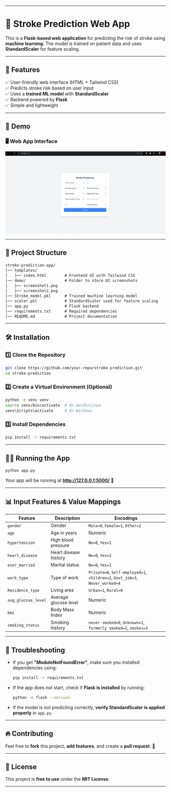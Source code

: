 

---

# 🏥 Stroke Prediction Web App  

This is a **Flask-based web application** for predicting the risk of stroke using **machine learning**. The model is trained on patient data and uses **StandardScaler** for feature scaling.  

---

## 🚀 Features  
✅ User-friendly web interface (HTML + Tailwind CSS)  
✅ Predicts stroke risk based on user input  
✅ Uses a **trained ML model** with **StandardScaler**  
✅ Backend powered by **Flask**  
✅ Simple and lightweight  

---

## 📸 Demo  

 

### 🖥 Web App Interface  
![UI Screenshot 1](demo.png)  


---

## 📂 Project Structure  

```
stroke-prediction-app/
│── templates/
│   ├── index.html        # Frontend UI with Tailwind CSS
│── demo/                 # Folder to store UI screenshots
│   ├── screenshot1.png   
│   ├── screenshot2.png   
│── Stroke_model.pkl      # Trained machine learning model
│── scaler.pkl            # StandardScaler used for feature scaling
│── app.py                # Flask backend
│── requirements.txt      # Required dependencies
│── README.md             # Project documentation
```

---

## 🛠 Installation  

### 1️⃣ **Clone the Repository**
```bash
git clone https://github.com/your-repo/stroke-prediction.git
cd stroke-prediction
```

### 2️⃣ **Create a Virtual Environment (Optional)**
```bash
python -m venv venv
source venv/bin/activate  # On macOS/Linux
venv\Scripts\activate     # On Windows
```

### 3️⃣ **Install Dependencies**
```bash
pip install -r requirements.txt
```

---

## 🏃‍♂️ Running the App  

```bash
python app.py
```
Your app will be running at **http://127.0.0.1:5000/** 🎉  

---

## 📊 Input Features & Value Mappings  

| Feature         | Description | Encodings |
|---------------|------------|-----------|
| `gender` | Gender | `Male=0`, `Female=1`, `Other=2` |
| `age` | Age in years | Numeric |
| `hypertension` | High blood pressure | `No=0`, `Yes=1` |
| `heart_disease` | Heart disease history | `No=0`, `Yes=1` |
| `ever_married` | Marital status | `No=0`, `Yes=1` |
| `work_type` | Type of work | `Private=0`, `Self-employed=1`, `children=2`, `Govt_job=3`, `Never_worked=4` |
| `Residence_type` | Living area | `Urban=1`, `Rural=0` |
| `avg_glucose_level` | Average glucose level | Numeric |
| `bmi` | Body Mass Index | Numeric |
| `smoking_status` | Smoking history | `never smoked=0`, `Unknown=1`, `formerly smoked=2`, `smokes=3` |

---

## 🐛 Troubleshooting  

- If you get **"ModuleNotFoundError"**, make sure you installed dependencies using:
  ```bash
  pip install -r requirements.txt
  ```
- If the app does not start, check if **Flask is installed** by running:
  ```bash
  python -m flask --version
  ```
- If the model is not predicting correctly, **verify StandardScaler is applied properly** in `app.py`.

---

## 🔥 Contributing  

Feel free to **fork** this project, **add features**, and create a **pull request**. 🚀  

---

## 📜 License  

This project is **free to use** under the **MIT License**.  

---
